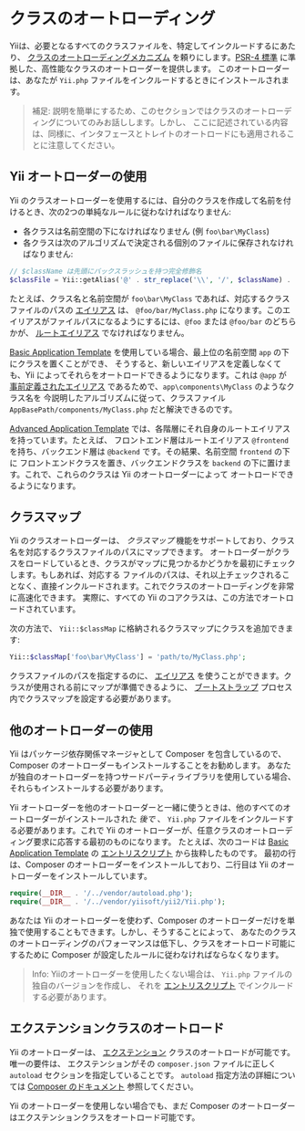 クラスのオートローディング
=================

Yiiは、必要となるすべてのクラスファイルを、特定してインクルードするにあたり、 [クラスのオートローディングメカニズム](http://www.php.net/manual/en/language.oop5.autoload.php)
を頼りにします。[PSR-4 標準](https://github.com/php-fig/fig-standards/blob/master/proposed/psr-4-autoloader/psr-4-autoloader.md) に準拠した、高性能なクラスのオートローダーを提供します。
このオートローダーは、あなたが `Yii.php` ファイルをインクルードするときにインストールされます。

> 補足: 説明を簡単にするため、このセクションではクラスのオートローディングについてのみお話しします。しかし、
  ここに記述されている内容は、同様に、インタフェースとトレイトのオートロードにも適用されることに注意してください。


Yii オートローダーの使用 <span id="using-yii-autoloader"></span>
------------------------

Yii のクラスオートローダーを使用するには、自分のクラスを作成して名前を付けるとき、次の2つの単純なルールに従わなければなりません:

* 各クラスは名前空間の下になければなりません (例 `foo\bar\MyClass`)
* 各クラスは次のアルゴリズムで決定される個別のファイルに保存されなければなりません:

```php
// $className は先頭にバックスラッシュを持つ完全修飾名
$classFile = Yii::getAlias('@' . str_replace('\\', '/', $className) . '.php');
```
たとえば、クラス名と名前空間が `foo\bar\MyClass` であれば、対応するクラスファイルのパスの [エイリアス](concept-aliases.md) は、
`@foo/bar/MyClass.php` になります。このエイリアスがファイルパスになるようにするには、`@foo` または `@foo/bar`
のどちらかが、 [ルートエイリアス](concept-aliases.md#defining-aliases) でなければなりません。

[Basic Application Template](start-basic.md) を使用している場合、最上位の名前空間 `app` の下にクラスを置くことができ、
そうすると、新しいエイリアスを定義しなくても、Yii によってそれらをオートロードできるようになります。これは `@app`
が [事前定義されたエイリアス](concept-aliases.md#predefined-aliases) であるためで、`app\components\MyClass` のようなクラス名を
今説明したアルゴリズムに従って、クラスファイル `AppBasePath/components/MyClass.php` だと解決できるのです。

[Advanced Application Template](tutorial-advanced-app.md) では、各階層にそれ自身のルートエイリアスを持っています。たとえば、
フロントエンド層はルートエイリアス `@frontend` を持ち、バックエンド層は `@backend` です。その結果、名前空間 `frontend` の下に
フロントエンドクラスを置き、バックエンドクラスを `backend` の下に置けます。これで、これらのクラスは Yii のオートローダーによって
オートロードできるようになります。


クラスマップ <span id="class-map"></span>
---------

Yii のクラスオートローダーは、 *クラスマップ* 機能をサポートしており、クラス名を対応するクラスファイルのパスにマップできます。
オートローダーがクラスをロードしているとき、クラスがマップに見つかるかどうかを最初にチェックします。もしあれば、対応する
ファイルのパスは、それ以上チェックされることなく、直接インクルードされます。これでクラスのオートローディングを非常に高速化できます。
実際に、すべての Yii のコアクラスは、この方法でオートロードされています。

次の方法で、 `Yii::$classMap` に格納されるクラスマップにクラスを追加できます:

```php
Yii::$classMap['foo\bar\MyClass'] = 'path/to/MyClass.php';
```

クラスファイルのパスを指定するのに、 [エイリアス](concept-aliases.md) を使うことができます。クラスが使用される前にマップが準備できるように、
[ブートストラップ](runtime-bootstrapping.md) プロセス内でクラスマップを設定する必要があります。


他のオートローダーの使用 <span id="using-other-autoloaders"></span>
-----------------------

Yii はパッケージ依存関係マネージャとして Composer を包含しているので、Composer のオートローダーもインストールすることをお勧めします。
あなたが独自のオートローダーを持つサードパーティライブラリを使用している場合、それらもインストールする必要があります。

Yii オートローダーを他のオートローダーと一緒に使うときは、他のすべてのオートローダーがインストールされた *後で* 、 `Yii.php`
ファイルをインクルードする必要があります。これで Yii のオートローダーが、任意クラスのオートローディング要求に応答する最初のものになります。
たとえば、次のコードは [Basic Application Template](start-basic.md) の [エントリスクリプト](structure-entry-scripts.md) から抜粋したものです。
最初の行は、Composer のオートローダーをインストールしており、二行目は Yii のオートローダーをインストールしています。

```php
require(__DIR__ . '/../vendor/autoload.php');
require(__DIR__ . '/../vendor/yiisoft/yii2/Yii.php');
```

あなたは Yii のオートローダーを使わず、Composer のオートローダーだけを単独で使用することもできます。しかし、そうすることによって、
あなたのクラスのオートローディングのパフォーマンスは低下し、クラスをオートロード可能にするために Composer が設定したルールに従わなければならなくなります。

> Info: Yiiのオートローダーを使用したくない場合は、 `Yii.php` ファイルの独自のバージョンを作成し、
  それを [エントリスクリプト](structure-entry-scripts.md) でインクルードする必要があります。


エクステンションクラスのオートロード <span id="autoloading-extension-classes"></span>
-----------------------------

Yii のオートローダーは、 [エクステンション](structure-extensions.md) クラスのオートロードが可能です。唯一の要件は、
エクステンションがその `composer.json` ファイルに正しく `autoload` セクションを指定していることです。
`autoload` 指定方法の詳細については [Composer のドキュメント](https://getcomposer.org/doc/04-schema.md#autoload) 参照してください。

Yii のオートローダーを使用しない場合でも、まだ Composer のオートローダーはエクステンションクラスをオートロード可能です。


